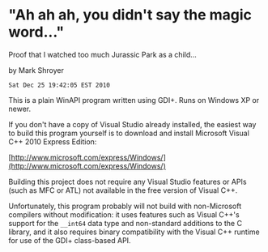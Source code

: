 "Ah ah ah, you didn't say the magic word..."
============================================

Proof that I watched too much Jurassic Park as a child...

by Mark Shroyer

    Sat Dec 25 19:42:05 EST 2010

This is a plain WinAPI program written using GDI+.  Runs on Windows XP or
newer.

If you don't have a copy of Visual Studio already installed, the easiest
way to build this program yourself is to download and install Microsoft
Visual C++ 2010 Express Edition:

[http://www.microsoft.com/express/Windows/](http://www.microsoft.com/express/Windows/)

Building this project does not require any Visual Studio features or APIs
(such as MFC or ATL) not available in the free version of Visual C++.

Unfortunately, this program probably will not build with non-Microsoft
compilers without modification: it uses features such as Visual C++'s
support for the `__int64` data type and non-standard additions to the C
library, and it also requires binary compatibility with the Visual C++
runtime for use of the GDI+ class-based API.
